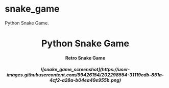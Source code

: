 # snake_game
Python Snake Game.

<h1 align="center"> Python Snake Game </h1>
<h4 align="center"> Retro Snake Game </h4>

<h5 align="center">![snake_game_screenshot](https://user-images.githubusercontent.com/99426154/202298554-31119cdb-851a-4cf2-a28a-b04ea49e955b.png)</h5>
